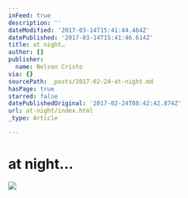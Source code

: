 ```yaml
---
inFeed: true
description: ''
dateModified: '2017-03-14T15:41:44.464Z'
datePublished: '2017-03-14T15:41:46.614Z'
title: at night…
author: []
publisher:
  name: Nelson Cristo
via: {}
sourcePath: _posts/2017-02-24-at-night.md
hasPage: true
starred: false
datePublishedOriginal: '2017-02-24T08:42:42.874Z'
url: at-night/index.html
_type: Article

---
```

# at night...
![](https://imgflo.herokuapp.com/graph/2b2431f8e7ba7b0/8e9cb904c5a334d432748d68bba77706/croprotate.jpg?cropheight=1892&cropwidth=2744&degrees=0&input=https%3A%2F%2Fthe-grid-user-content.s3-us-west-2.amazonaws.com%2F33c43c8b-5ba0-4803-a06d-b93657e8d500.jpg&x=0&y=0)